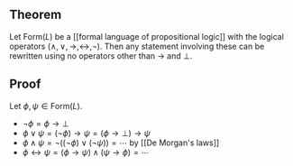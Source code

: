 ## Theorem
Let $\text{Form}(L)$ be a [[formal language of propositional logic]] with the logical operators $(\land,\lor, \rightarrow, \leftrightarrow, \neg)$.  Then any statement involving these can be rewritten using no operators other than $\rightarrow$ and $\bot$. 
## Proof
Let $\phi, \psi \in \text{Form}(L)$.
- $\neg \phi = \phi \rightarrow \bot$
- $\phi \lor \psi = (\neg \phi)\rightarrow \psi = (\phi\rightarrow\bot)\rightarrow \psi$
- $\phi \land\psi = \neg((\neg\phi)\lor (\neg\psi)) = \cdots$ by [[De Morgan's laws]]
- $\phi\leftrightarrow\psi = (\phi\rightarrow\psi)\land(\psi\rightarrow\phi) = \cdots$